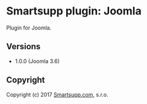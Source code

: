 # Smartsupp plugin: Joomla

Plugin for Joomla.

## Versions

* 1.0.0 (Joomla 3.6)

## Copyright

Copyright (c) 2017 [Smartsupp.com](https://www.smartsupp.com/), s.r.o.
